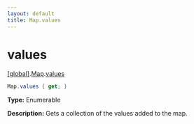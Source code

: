 ```yaml
---
layout: default
title: Map.values
---
```


# values

[\[global\]]({{site.baseurl}}/docs/).[Map]({{site.baseurl}}/docs/Map/).[values]({{site.baseurl}}/docs/Map/values/)

```cs
Map.values { get; }
```

**Type:** Enumerable

**Description:** Gets a collection of the values added to the map.
